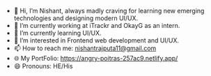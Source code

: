 - 👋 Hi, I’m Nishant, always madly craving for learning new emerging technologies and designing  modern UI/UX.
- 🔭 I’m currently working  at iTrackr and OkayG as an intern.
- 🌱 I’m currently learning UI/UX.
- 👀 I’m interested in Frontend web development and UI/UX.
- 📫 How to reach me: nishantrajputa11@gmail.com
- 🌐 My PortFolio: https://angry-poitras-257ac9.netlify.app/
- 😄 Pronouns:  HE/His


